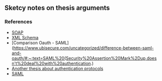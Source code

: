 ## Sketcy notes on thesis arguments

### References
* [SOAP](https://en.wikipedia.org/wiki/SOAP)
* [XML Schema](https://en.wikipedia.org/wiki/XML_Schema_(W3C)#Schemas_and_schema_documents)
* [Comparison Oauth - SAML](https://www.ubisecure.com/uncategorized/difference-between-saml-and-oauth/#:~:text=SAML%20(Security%20Assertion%20Mark%2Dup,doesn't%20deal%20with%20authentication.)
* [Another thesis about authentication protocols](https://amslaurea.unibo.it/9593/1/mezzetti_cristian_tesi.pdf)
* [SAML](https://en.wikipedia.org/wiki/Security_Assertion_Markup_Language#Design)
